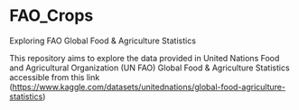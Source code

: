 # FAO_Crops
Exploring FAO Global Food &amp; Agriculture Statistics

This repository aims to explore the data provided in United Nations Food and Agricultural Organization (UN FAO) Global Food & Agriculture Statistics accessible from this link (https://www.kaggle.com/datasets/unitednations/global-food-agriculture-statistics)

